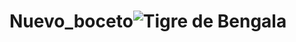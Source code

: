 # Nuevo_boceto![Tigre de Bengala](https://user-images.githubusercontent.com/94866996/144517541-98b0ba01-c980-4691-96f2-cc41395d96d0.jpeg)
